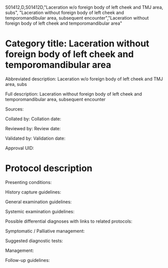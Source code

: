 S01412,D,S01412D,"Laceration w/o foreign body of left cheek and TMJ area, subs", "Laceration without foreign body of left cheek and temporomandibular area, subsequent encounter","Laceration without foreign body of left cheek and temporomandibular area"
# Category title: Laceration without foreign body of left cheek and temporomandibular area

Abbreviated description: Laceration w/o foreign body of left cheek and TMJ area, subs

Full description: Laceration without foreign body of left cheek and temporomandibular area, subsequent encounter

Sources:

Collated by:
Collation date:

Reviewed by:
Review date:

Validated by:
Validation date:

Approval UID:

# Protocol description

Presenting conditions:

History capture guidelines:

General examination guidelines:

Systemic examination guidelines:

Possible differential diagnoses with links to related protocols:

Symptomatic / Palliative management:

Suggested diagnostic tests:

Management:

Follow-up guidelines:
